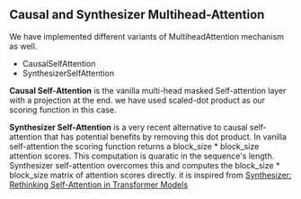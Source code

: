 ## Causal and Synthesizer Multihead-Attention

We have implemented different variants of MultiheadAttention mechanism as well. 
- CausalSelfAttention
- SynthesizerSelfAttention

**Causal Self-Attention** is the vanilla multi-head masked Self-attention layer with a projection at the end. we have used scaled-dot product as our scoring function in this case.

**Synthesizer Self-Attention** is a very recent alternative to causal self-attention that has potential benefits by removing this dot product. In vanilla self-attention the scoring function returns a block_size * block_size attention scores. This computation is quaratic in the sequence's length. Synthesizer self-attention overcomes this and computes the block_size * block_size matrix of attention scores directly. it is inspired from [Synthesizer: Rethinking Self-Attention in Transformer Models](https://arxiv.org/abs/2005.00743)

